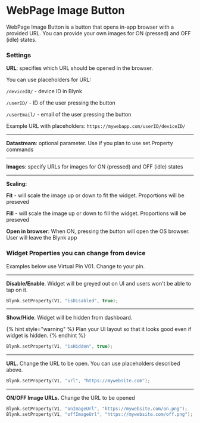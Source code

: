 # WebPage Image Button

WebPage Image Button is a button that opens in-app browser with a provided URL. You can provide your own images for ON (pressed) and OFF (idle) states.



### Settings

**URL**: specifies which URL should be opened in the browser.&#x20;

You can use placeholders for URL:

`/deviceID/` - device ID in Blynk

`/userID/` -  ID of the user pressing the button

`/userEmail/` - email of the user pressing the button



Example URL with placeholders: `https://mywebapp.com/userID/deviceID/`

****

**Datastream**: optional parameter. Use if you plan to use set.Property commands

****

**Images**: specify URLs for images for ON (pressed) and OFF (idle) states

****

**Scaling:**&#x20;

**Fit** - will scale the image up or down to fit the widget. Proportions will be preseved

**Fill** - will scale the image up or down to fill the widget. Proportions will be preseved &#x20;



**Open in browser**: When ON, pressing the button will open the OS browser. User will leave the Blynk app&#x20;





### Widget Properties you can change from device

Examples below use Virtual Pin V01. Change to your pin.&#x20;

****

**Disable/Enable**. Widget will be greyed out on UI and users won't be able to tap on it.

```cpp
Blynk.setProperty(V1, "isDisabled", true);
```

****

**Show/Hide**. Widget will be hidden from dashboard.&#x20;

{% hint style="warning" %}
Plan your UI layout so that it looks good even if widget is hidden.
{% endhint %}

```cpp
Blynk.setProperty(V1, "isHidden", true);
```

****

**URL.** Change the URL to be open. You can use placeholders described above.

```cpp
Blynk.setProperty(V1, "url", "https://mywebsite.com");
```

****

**ON/OFF Image URLs.** Change the URL to be opened

```cpp
Blynk.setProperty(V1, "onImageUrl", "https://mywebsite.com/on.png");
Blynk.setProperty(V1, "offImageUrl", "https://mywebsite.com/off.png");
```

